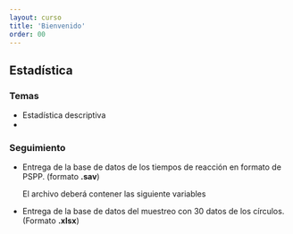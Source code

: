```yaml
---
layout: curso
title: 'Bienvenido'
order: 00
---
```


## Estadística

### Temas
- Estadística descriptiva
- 

### Seguimiento 
- Entrega de la base de datos de los tiempos de reacción en formato de PSPP.
  (formato **.sav**)
  
  El archivo deberá contener las siguiente variables
- Entrega de la base de datos del muestreo con 30 datos de los círculos.
  (Formato **.xlsx**)  
